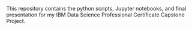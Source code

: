 This repository contains the python scripts, Jupyter notebooks, and final
presentation for my IBM Data Science Professional Certificate Capstone
Project.
